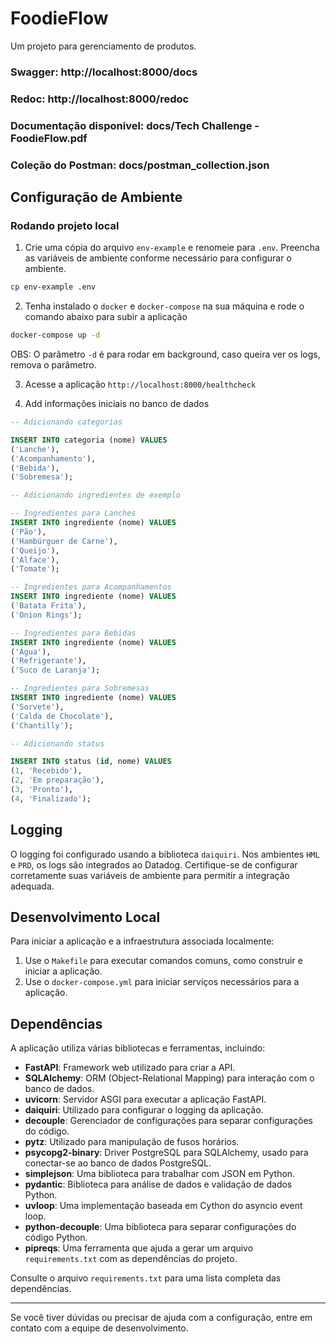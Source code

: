 # FoodieFlow

Um projeto para gerenciamento de produtos.

### Swagger: http://localhost:8000/docs

### Redoc: http://localhost:8000/redoc

### Documentação disponivel: docs/Tech Challenge - FoodieFlow.pdf

### Coleção do Postman: docs/postman_collection.json

## Configuração de Ambiente

### Rodando projeto local

1. Crie uma cópia do arquivo `env-example` e renomeie para `.env`. Preencha as variáveis de ambiente conforme necessário para configurar o ambiente.

```bash
cp env-example .env
```

2. Tenha instalado o `docker` e `docker-compose` na sua máquina e rode o comando abaixo para subir a aplicação

```bash
docker-compose up -d
```

OBS: O parâmetro `-d` é para rodar em background, caso queira ver os logs, remova o parâmetro.

3. Acesse a aplicação `http://localhost:8000/healthcheck`

4. Add informações iniciais no banco de dados

```sql
-- Adicionando categorias

INSERT INTO categoria (nome) VALUES 
('Lanche'),
('Acompanhamento'),
('Bebida'),
('Sobremesa');

-- Adicionando ingredientes de exemplo

-- Ingredientes para Lanches
INSERT INTO ingrediente (nome) VALUES
('Pão'),
('Hambúrguer de Carne'),
('Queijo'),
('Alface'),
('Tomate');

-- Ingredientes para Acompanhamentos
INSERT INTO ingrediente (nome) VALUES
('Batata Frita'),
('Onion Rings');

-- Ingredientes para Bebidas
INSERT INTO ingrediente (nome) VALUES
('Água'),
('Refrigerante'),
('Suco de Laranja');

-- Ingredientes para Sobremesas
INSERT INTO ingrediente (nome) VALUES
('Sorvete'),
('Calda de Chocolate'),
('Chantilly');

-- Adicionando status

INSERT INTO status (id, nome) VALUES
(1, 'Recebido'),
(2, 'Em preparação'),
(3, 'Pronto'),
(4, 'Finalizado');
```

## Logging

O logging foi configurado usando a biblioteca `daiquiri`. Nos ambientes `HML` e `PRD`, os logs são integrados ao Datadog. Certifique-se de configurar corretamente suas variáveis de ambiente para permitir a integração adequada.

## Desenvolvimento Local

Para iniciar a aplicação e a infraestrutura associada localmente:

1. Use o `Makefile` para executar comandos comuns, como construir e iniciar a aplicação.
2. Use o `docker-compose.yml` para iniciar serviços necessários para a aplicação.

## Dependências

A aplicação utiliza várias bibliotecas e ferramentas, incluindo:

- **FastAPI**: Framework web utilizado para criar a API.
- **SQLAlchemy**: ORM (Object-Relational Mapping) para interação com o banco de dados.
- **uvicorn**: Servidor ASGI para executar a aplicação FastAPI.
- **daiquiri**: Utilizado para configurar o logging da aplicação.
- **decouple**: Gerenciador de configurações para separar configurações do código.
- **pytz**: Utilizado para manipulação de fusos horários.
- **psycopg2-binary**: Driver PostgreSQL para SQLAlchemy, usado para conectar-se ao banco de dados PostgreSQL.
- **simplejson**: Uma biblioteca para trabalhar com JSON em Python.
- **pydantic**: Biblioteca para análise de dados e validação de dados Python.
- **uvloop**: Uma implementação baseada em Cython do asyncio event loop.
- **python-decouple**: Uma biblioteca para separar configurações do código Python.
- **pipreqs**: Uma ferramenta que ajuda a gerar um arquivo `requirements.txt` com as dependências do projeto.

Consulte o arquivo `requirements.txt` para uma lista completa das dependências.

---

Se você tiver dúvidas ou precisar de ajuda com a configuração, entre em contato com a equipe de desenvolvimento.
